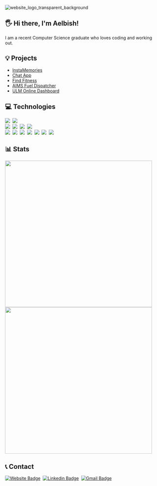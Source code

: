 ![website_logo_transparent_background](https://user-images.githubusercontent.com/49761123/127601268-c075cc91-3f01-4de0-9f4c-64563ecec4e5.png)

## 🖐 Hi there, I'm Aelbish!
I am a recent Computer Science graduate who loves coding and working out.<br>

## 💡 Projects
<ul>
  <li><a href="https://l20-instamemories.netlify.app/posts" target="_blank">InstaMemories</a></li>
  <li><a href="https://l20-chat.netlify.app/" target="_blank">Chat App</a></li>
  <li><a href="https://l20-find-fitness.herokuapp.com/" target="_blank">Find Fitness</a></li>
  <li><a href="https://github.com/Aelbish/CSCI-4060-AIMS-Project" target="_blank">AIMS Fuel Dispatcher</a></li>
  <li><a href="https://aelbish.github.io/ULM-Dashboard/" target="_blank">ULM Online Dashboard</a></li>
</ul>

## 💻 Technologies
<img src="https://img.shields.io/badge/-JavaScript-eed718?style=flat&logo=javascript&logoColor=white">&nbsp;&nbsp;<img src="http://img.shields.io/badge/-Java-F89820?style=flat&logo=java&logoColor=white"></br>
<img src="https://img.shields.io/badge/-MongoDB-4DB33D?style=flat&logo=mongodb&logoColor=FFFFFF">&nbsp;&nbsp;<img src="https://img.shields.io/badge/-Express.js-787878?style=flat">&nbsp;&nbsp;<img src="https://img.shields.io/badge/-React-000000?style=flat&logo=react&logoColor=00c8ff">&nbsp;&nbsp;<img src="https://img.shields.io/badge/-Node.js-3C873A?style=flat&logo=Node.js&logoColor=white"></br>
<img src="https://img.shields.io/badge/-MySQL-F29111?style=flat&logo=mysql&logoColor=FFFFFF">&nbsp;&nbsp;<img src="https://img.shields.io/badge/-Firebase-FFA611?style=flat&logo=firebase&logoColor=FFFFFF">&nbsp;&nbsp;<img src="http://img.shields.io/badge/-Google%20Cloud%20Platform-4285F4?style=flat&logo=google%20cloud&logoColor=white">&nbsp;&nbsp;<img src="http://img.shields.io/badge/-Heroku-430098?style=flat&logo=heroku&logoColor=white">&nbsp;&nbsp;<img src = "https://img.shields.io/badge/-HTML5-E34F26?style=flat&logo=html5&logoColor=white">&nbsp;&nbsp;<img src = "https://img.shields.io/badge/-CSS3-1572B6?style=flat&logo=css3&logoColor=white">&nbsp;&nbsp;<img src="https://img.shields.io/badge/-Bootstrap-563D7C?style=flat&logo=bootstrap&logoColor=white">

## 📊 Stats
<img width="480em" src="https://github-readme-stats.vercel.app/api?username=Aelbish&show_icons=true&theme=dark"/>
<img width="480em" src="https://github-readme-stats.vercel.app/api/top-langs/?username=Aelbish&show_icons=true&theme=dark&layout=compact"/>
  
## 📞 Contact
[![Website Badge](https://img.shields.io/badge/-aelbish.com-c89c04?style=flat&logo=Google-Chrome&logoColor=white&link=https://aelbish.com)](https://aelbish.com)&nbsp;
[![Linkedin Badge](https://img.shields.io/badge/-aelbish-blue?style=flat&logo=Linkedin&logoColor=white&link=https://www.linkedin.com/in/aelbish/)](https://www.linkedin.com/in/aelbish/)&nbsp;
[![Gmail Badge](https://img.shields.io/badge/-aelbish@gmail.com-c14438?style=flat&logo=Gmail&logoColor=white&link=mailto:aelbish@gmail.com)](mailto:aelbish@gmail.com)
